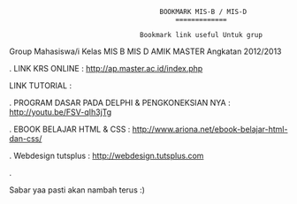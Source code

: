                                           BOOKMARK MIS-B / MIS-D
                                              =============

                                     Bookmark link useful Untuk grup


Group Mahasiswa/i Kelas MIS B MIS D AMIK MASTER Angkatan 2012/2013



. LINK KRS ONLINE                                                       :  http://ap.master.ac.id/index.php







  LINK TUTORIAL :

. PROGRAM DASAR PADA DELPHI & PENGKONEKSIAN NYA                         : http://youtu.be/FSV-qIh3jTg


. EBOOK BELAJAR HTML & CSS                                              : http://www.ariona.net/ebook-belajar-html-dan-css/


. Webdesign tutsplus                                                    : http://webdesign.tutsplus.com


. 






Sabar yaa pasti akan nambah terus :)

